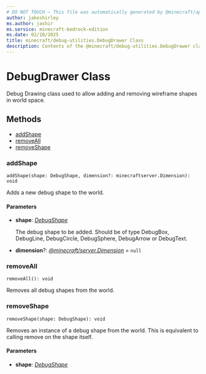```yaml
---
# DO NOT TOUCH — This file was automatically generated by @minecraft/api-docs-generator, to report problems file an issue at https://github.com/Mojang/minecraft-scripting-libraries
author: jakeshirley
ms.author: jashir
ms.service: minecraft-bedrock-edition
ms.date: 02/10/2025
title: minecraft/debug-utilities.DebugDrawer Class
description: Contents of the @minecraft/debug-utilities.DebugDrawer class.
---
```

# DebugDrawer Class

Debug Drawing class used to allow adding and removing wireframe shapes in world space.

## Methods
- [addShape](#addshape)
- [removeAll](#removeall)
- [removeShape](#removeshape)

### **addShape**
`
addShape(shape: DebugShape, dimension?: minecraftserver.Dimension): void
`

Adds a new debug shape to the world.

#### **Parameters**
- **shape**: [*DebugShape*](DebugShape.md)
  
  The debug shape to be added. Should be of type DebugBox, DebugLine, DebugCircle, DebugSphere, DebugArrow or DebugText.
- **dimension**?: [*@minecraft/server.Dimension*](../../../scriptapi/minecraft/server/Dimension.md) = `null`

### **removeAll**
`
removeAll(): void
`

Removes all debug shapes from the world.

### **removeShape**
`
removeShape(shape: DebugShape): void
`

Removes an instance of a debug shape from the world. This is equivalent to calling remove on the shape itself.

#### **Parameters**
- **shape**: [*DebugShape*](DebugShape.md)
